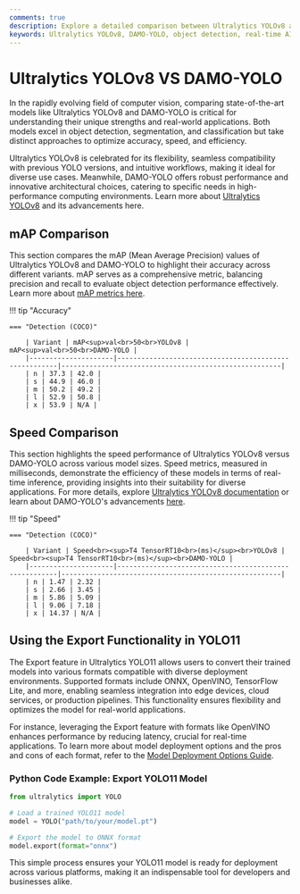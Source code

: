 ```yaml
---
comments: true
description: Explore a detailed comparison between Ultralytics YOLOv8 and DAMO-YOLO, showcasing their performance, speed, and accuracy in real-time object detection and edge AI applications. Discover which model excels in computer vision tasks for cutting-edge innovation.
keywords: Ultralytics YOLOv8, DAMO-YOLO, object detection, real-time AI, edge AI, computer vision, AI model comparison, Ultralytics
---
```


# Ultralytics YOLOv8 VS DAMO-YOLO

In the rapidly evolving field of computer vision, comparing state-of-the-art models like Ultralytics YOLOv8 and DAMO-YOLO is critical for understanding their unique strengths and real-world applications. Both models excel in object detection, segmentation, and classification but take distinct approaches to optimize accuracy, speed, and efficiency.

Ultralytics YOLOv8 is celebrated for its flexibility, seamless compatibility with previous YOLO versions, and intuitive workflows, making it ideal for diverse use cases. Meanwhile, DAMO-YOLO offers robust performance and innovative architectural choices, catering to specific needs in high-performance computing environments. Learn more about [Ultralytics YOLOv8](https://www.ultralytics.com/blog/introducing-ultralytics-yolov8) and its advancements here.

## mAP Comparison

This section compares the mAP (Mean Average Precision) values of Ultralytics YOLOv8 and DAMO-YOLO to highlight their accuracy across different variants. mAP serves as a comprehensive metric, balancing precision and recall to evaluate object detection performance effectively. Learn more about [mAP metrics here](https://www.ultralytics.com/glossary/mean-average-precision-map).

!!! tip "Accuracy"

    === "Detection (COCO)"

    	| Variant | mAP<sup>val<br>50<br>YOLOv8 | mAP<sup>val<br>50<br>DAMO-YOLO |
    	|---------------------|-------------------------------------------------------|-------------------------------------------------------|
    	| n | 37.3 | 42.0 |
    	| s | 44.9 | 46.0 |
    	| m | 50.2 | 49.2 |
    	| l | 52.9 | 50.8 |
    	| x | 53.9 | N/A |

## Speed Comparison

This section highlights the speed performance of Ultralytics YOLOv8 versus DAMO-YOLO across various model sizes. Speed metrics, measured in milliseconds, demonstrate the efficiency of these models in terms of real-time inference, providing insights into their suitability for diverse applications. For more details, explore [Ultralytics YOLOv8 documentation](https://docs.ultralytics.com/models/yolov8/) or learn about DAMO-YOLO's advancements [here](https://github.com/damo-yolo).

!!! tip "Speed"

    === "Detection (COCO)"

    	| Variant | Speed<br><sup>T4 TensorRT10<br>(ms)</sup><br>YOLOv8 | Speed<br><sup>T4 TensorRT10<br>(ms)</sup><br>DAMO-YOLO |
    	|---------------------|-------------------------------------------------------|-------------------------------------------------------|
    	| n | 1.47 | 2.32 |
    	| s | 2.66 | 3.45 |
    	| m | 5.86 | 5.09 |
    	| l | 9.06 | 7.18 |
    	| x | 14.37 | N/A |

## Using the Export Functionality in YOLO11

The Export feature in Ultralytics YOLO11 allows users to convert their trained models into various formats compatible with diverse deployment environments. Supported formats include ONNX, OpenVINO, TensorFlow Lite, and more, enabling seamless integration into edge devices, cloud services, or production pipelines. This functionality ensures flexibility and optimizes the model for real-world applications.

For instance, leveraging the Export feature with formats like OpenVINO enhances performance by reducing latency, crucial for real-time applications. To learn more about model deployment options and the pros and cons of each format, refer to the [Model Deployment Options Guide](https://docs.ultralytics.com/guides/).

### Python Code Example: Export YOLO11 Model

```python
from ultralytics import YOLO

# Load a trained YOLO11 model
model = YOLO("path/to/your/model.pt")

# Export the model to ONNX format
model.export(format="onnx")
```

This simple process ensures your YOLO11 model is ready for deployment across various platforms, making it an indispensable tool for developers and businesses alike.
